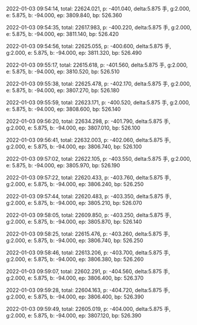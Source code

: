 2022-01-03 09:54:14, total: 22624.021, p: -401.040, delta:5.875 手, g:2.000, e: 5.875, b: -94.000, ep: 3809.840, bp: 526.360

2022-01-03 09:54:35, total: 22617.983, p: -400.220, delta:5.875 手, g:2.000, e: 5.875, b: -94.000, ep: 3811.140, bp: 526.420

2022-01-03 09:54:56, total: 22625.055, p: -400.600, delta:5.875 手, g:2.000, e: 5.875, b: -94.000, ep: 3811.320, bp: 526.490

2022-01-03 09:55:17, total: 22615.618, p: -401.560, delta:5.875 手, g:2.000, e: 5.875, b: -94.000, ep: 3810.520, bp: 526.510

2022-01-03 09:55:38, total: 22625.478, p: -402.170, delta:5.875 手, g:2.000, e: 5.875, b: -94.000, ep: 3807.270, bp: 526.180

2022-01-03 09:55:59, total: 22623.171, p: -400.520, delta:5.875 手, g:2.000, e: 5.875, b: -94.000, ep: 3808.600, bp: 526.140

2022-01-03 09:56:20, total: 22634.298, p: -401.790, delta:5.875 手, g:2.000, e: 5.875, b: -94.000, ep: 3807.010, bp: 526.100

2022-01-03 09:56:41, total: 22632.003, p: -402.060, delta:5.875 手, g:2.000, e: 5.875, b: -94.000, ep: 3806.740, bp: 526.100

2022-01-03 09:57:02, total: 22622.105, p: -403.550, delta:5.875 手, g:2.000, e: 5.875, b: -94.000, ep: 3805.970, bp: 526.190

2022-01-03 09:57:22, total: 22620.433, p: -403.760, delta:5.875 手, g:2.000, e: 5.875, b: -94.000, ep: 3806.240, bp: 526.250

2022-01-03 09:57:44, total: 22620.483, p: -403.350, delta:5.875 手, g:2.000, e: 5.875, b: -94.000, ep: 3805.210, bp: 526.070

2022-01-03 09:58:05, total: 22609.850, p: -403.250, delta:5.875 手, g:2.000, e: 5.875, b: -94.000, ep: 3805.870, bp: 526.140

2022-01-03 09:58:25, total: 22615.476, p: -403.260, delta:5.875 手, g:2.000, e: 5.875, b: -94.000, ep: 3806.740, bp: 526.250

2022-01-03 09:58:46, total: 22613.206, p: -403.700, delta:5.875 手, g:2.000, e: 5.875, b: -94.000, ep: 3806.380, bp: 526.260

2022-01-03 09:59:07, total: 22602.291, p: -404.560, delta:5.875 手, g:2.000, e: 5.875, b: -94.000, ep: 3806.400, bp: 526.370

2022-01-03 09:59:28, total: 22604.163, p: -404.720, delta:5.875 手, g:2.000, e: 5.875, b: -94.000, ep: 3806.400, bp: 526.390

2022-01-03 09:59:49, total: 22605.019, p: -404.000, delta:5.875 手, g:2.000, e: 5.875, b: -94.000, ep: 3807.120, bp: 526.390